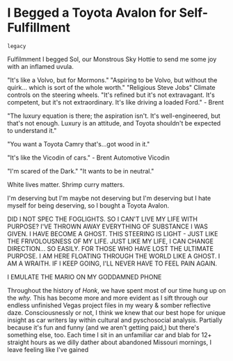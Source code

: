 # I Begged a Toyota Avalon for Self-Fulfillment

`legacy`

Fulfilmment
I begged Sol, our Monstrous Sky Hottie to send me some joy with an inflamed uvula.  

"It's like a Volvo, but for Mormons."
"Aspiring to be Volvo, but without the quirk... which is sort of the whole worth."
"Religious Steve Jobs"
Climate controls on the steering wheels.
"It's refined but it's not extravagant. It's competent, but it's not extraordinary. It's like driving a loaded Ford." - Brent

"The luxury equation is there; the aspiration isn't. It's well-engineered, but that's not enough. Luxury is an attitude, and Toyota shouldn't be expected to understand it."

"You want a Toyota Camry that's...got wood in it."

"It's like the Vicodin of cars." - Brent
Automotive Vicodin

"I'm scared of the Dark."
"It wants to be in neutral."

White lives matter. Shrimp curry matters.

I'm deserving but I'm maybe not deserving but I'm deserving but I hate myself for being deserving, so I bought a Toyota Avalon.

DID I NOT SPEC THE FOGLIGHTS. SO I CAN'T LIVE MY LIFE WITH PURPOSE?
I'VE THROWN AWAY EVERYTHING OF SUBSTANCE I WAS GIVEN. I HAVE BECOME A GHOST. THIS STEERING IS LIGHT - JUST LIKE THE FRIVOLOUSNESS OF MY LIFE. JUST LIKE MY LIFE, I CAN CHANGE DIRECTION... SO EASILY. FOR THOSE WHO HAVE LOST THE ULTIMATE PURPOSE. I AM HERE FLOATING THROUGH THE WORLD LIKE A GHOST. I AM A WRAITH. IF I KEEP GOING, I'LL NEVER HAVE TO FEEL PAIN AGAIN.

I EMULATE THE MARIO ON MY GODDAMNED PHONE

Throughout the history of _Honk_, we have spent most of our time hung up on the _why._ This has become more and more evident as I sift through our endless unfinished Vegas project files in my weary & somber reflective daze. Consciousnessly or not, I think we knew that our best hope for unique insight as car writers lay within cultural and pyschosocial analysis. Partially because it's fun and funny (and we aren't getting paid,) but there's something else, too. Each time I sit in an unfamiliar car and blab for 12+ straight hours as we dilly dather about abandoned Missouri mornings, I leave feeling like I've gained 
